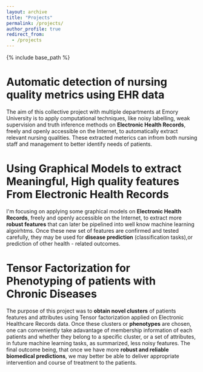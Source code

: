 ```yaml
---
layout: archive
title: "Projects"
permalink: /projects/
author_profile: true
redirect_from:
  - /projects   
---
```

  
{% include base_path %}


Automatic detection of nursing quality metrics using EHR data 
======

The aim of this collective project with multiple departments at Emory University is to apply computational techniques, like noisy labelling, weak supervision and truth inference methods on **Electronic Health Records**, freely and openly accessible on the Internet, to automatically extract relevant nursing qualities. These extracted meterics can infrom both nursing staff and management to better identify needs of patients. 

Using Graphical Models to extract Meaningful, High quality features From Electronic Health Records
======

I'm focusing on applying some graphical models on **Electronic Health Records**, freely and openly accessible on the Internet, to
extract more **robust features** that can later be pipelined into well know machine learning algoirhtms. Once these new set of features
are confirmed and tested carefully, they may be used for **disease prediction** (classification tasks),or prediction of other
health - related outcomes. 

Tensor Factorization for Phenotyping of patients with Chronic Diseases
======   

The purpose of this project was to **obtain novel clusters** of patients features and attributes using Tensor factorization applied on Electronic Healthcare 
Records data. Once these clusters or **phenotypes** are chosen, one can conveniently take adavantage of membership information of each patients and whether 
they belong to a specific cluster, or a set of attributes, in future machine learning tasks, as summarized, less noisy features. The
final outcome being, that once we have more **robust and reliable biomedical predictions**, we may better be able to deliver
appropriate intervention and course of treatment to the patients. 



 
  
